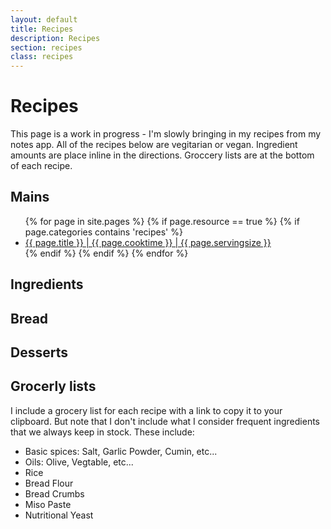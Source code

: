 ```yaml
---
layout: default
title: Recipes
description: Recipes
section: recipes
class: recipes
---
```


<div class="article" markdown="1">

# Recipes
This page is a work in progress - I'm slowly bringing in my recipes from my notes app. All of the recipes below are vegitarian or vegan. Ingredient amounts are place inline in the directions. Groccery lists are at the bottom of each recipe.

## Mains
<!-- Using https://stackoverflow.com/questions/17118551/generating-a-list-of-pages-not-posts-in-a-given-category#17913214 -->
<ul>
{% for page in site.pages %}
  {% if page.resource == true %}
    {% if page.categories contains 'recipes' %}
            <li><a href="{{ page.url }}">{{ page.title }} | {{ page.cooktime }} | {{ page.servingsize }}</a></li>
    {% endif %}
  {% endif %}
{% endfor %}
</ul>

## Ingredients
## Bread
## Desserts

## Grocerly lists
I include a grocery list for each recipe with a link to copy it to your clipboard. But note that I don't include what I consider frequent ingredients that we always keep in stock. These include:
* Basic spices: Salt, Garlic Powder, Cumin, etc...
* Oils: Olive, Vegtable, etc...
* Rice
* Bread Flour
* Bread Crumbs
* Miso Paste
* Nutritional Yeast

</div>
